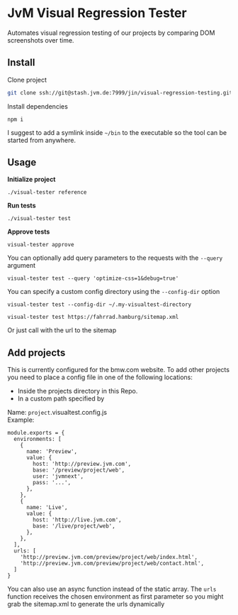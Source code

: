# JvM Visual Regression Tester

Automates visual regression testing of our projects by comparing DOM screenshots over time.

## Install

Clone project

```sh
git clone ssh://git@stash.jvm.de:7999/jin/visual-regression-testing.git
```

Install dependencies

```
npm i
```

I suggest to add a symlink inside `~/bin` to the executable so the tool can be started from anywhere.

## Usage

**Initialize project**

```
./visual-tester reference
```

**Run tests**

```
./visual-tester test
```

**Approve tests**

```
visual-tester approve
```

You can optionally add query parameters to the requests with the `--query` argument

```
visual-tester test --query 'optimize-css=1&debug=true'
```

You can specify a custom config directory using the `--config-dir` option

```
visual-tester test --config-dir ~/.my-visualtest-directory
```

```
visual-tester test https://fahrrad.hamburg/sitemap.xml
```

Or just call with the url to the sitemap

## Add projects

This is currently configured for the bmw.com website. To add other projects you need to place a config file in one of the following locations:

- Inside the projects directory in this Repo.
- In a custom path specified by

Name: `project`.visualtest.config.js<br>
Example:

```
module.exports = {
  environments: [
    {
      name: 'Preview',
      value: {
        host: 'http://preview.jvm.com',
        base: '/preview/project/web',
        user: 'jvmnext',
        pass: '...',
      },
    },
    {
      name: 'Live',
      value: {
        host: 'http://live.jvm.com',
        base: '/live/project/web',
      },
    },
  ],
  urls: [
    'http://preview.jvm.com/preview/project/web/index.html',
    'http://preview.jvm.com/preview/project/web/contact.html',
  ]
}
```

You can also use an async function instead of the static array. The `urls` function receives the chosen environment as first parameter so you might grab the sitemap.xml to generate the urls dynamically
